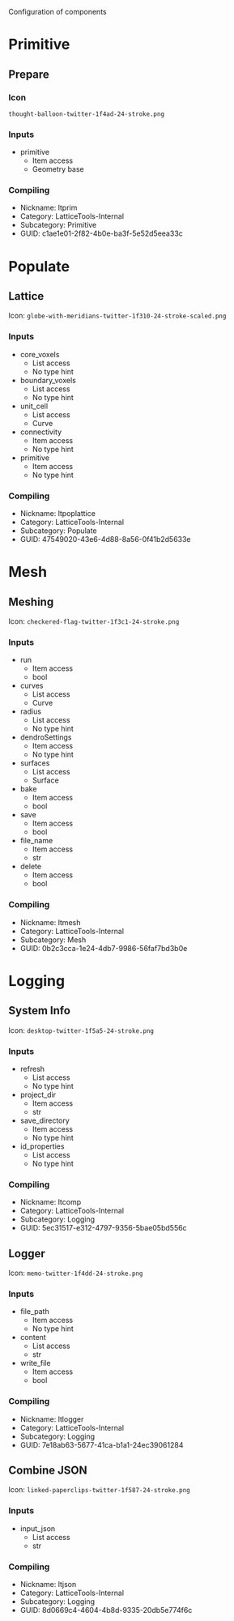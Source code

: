 Configuration of components

# Primitive

## Prepare

### Icon

`thought-balloon-twitter-1f4ad-24-stroke.png`

### Inputs

- primitive
    - Item access
    - Geometry base

### Compiling

- Nickname: ltprim
- Category: LatticeTools-Internal
- Subcategory: Primitive
- GUID: c1ae1e01-2f82-4b0e-ba3f-5e52d5eea33c

# Populate

## Lattice

Icon: `globe-with-meridians-twitter-1f310-24-stroke-scaled.png`

### Inputs

- core_voxels
    - List access
    - No type hint
- boundary_voxels
    - List access
    - No type hint
- unit_cell
    - List access
    - Curve
- connectivity
    - Item access
    - No type hint
- primitive
    - Item access
    - No type hint

### Compiling

- Nickname: ltpoplattice
- Category: LatticeTools-Internal
- Subcategory: Populate
- GUID: 47549020-43e6-4d88-8a56-0f41b2d5633e

# Mesh

## Meshing

Icon: `checkered-flag-twitter-1f3c1-24-stroke.png`

### Inputs

- run
    - Item access
    - bool
- curves
    - List access
    - Curve
- radius
    - List access
    - No type hint
- dendroSettings
    - Item access
    - No type hint
- surfaces
    - List access
    - Surface
- bake
    - Item access
    - bool
- save
    - Item access
    - bool
- file_name
    - Item access
    - str
- delete
    - Item access
    - bool

### Compiling

- Nickname: ltmesh
- Category: LatticeTools-Internal
- Subcategory: Mesh
- GUID: 0b2c3cca-1e24-4db7-9986-56faf7bd3b0e

# Logging

## System Info

Icon: `desktop-twitter-1f5a5-24-stroke.png`

### Inputs

- refresh
    - List access
    - No type hint
- project_dir
    - Item access
    - str
- save_directory
    - Item access
    - No type hint
- id_properties
    - List access
    - No type hint

### Compiling

- Nickname: ltcomp
- Category: LatticeTools-Internal
- Subcategory: Logging
- GUID: 5ec31517-e312-4797-9356-5bae05bd556c

## Logger

Icon: `memo-twitter-1f4dd-24-stroke.png`

### Inputs

- file_path
    - Item access
    - No type hint
- content
    - List access
    - str
- write_file
    - Item access
    - bool

### Compiling

- Nickname: ltlogger
- Category: LatticeTools-Internal
- Subcategory: Logging
- GUID: 7e18ab63-5677-41ca-b1a1-24ec39061284

## Combine JSON

Icon: `linked-paperclips-twitter-1f587-24-stroke.png`

### Inputs

- input_json
    - List access
    - str

### Compiling

- Nickname: ltjson
- Category: LatticeTools-Internal
- Subcategory: Logging
- GUID: 8d0669c4-4604-4b8d-9335-20db5e774f6c